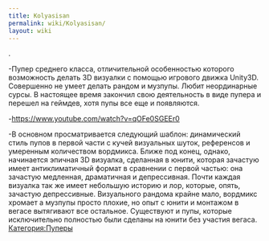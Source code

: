 ```yaml
---
title: Kolyasisan
permalink: wiki/Kolyasisan/
layout: wiki
---
```


.

-Пупер среднего класса, отличительной особенностью которого возможность
делать 3D визуалки с помощью игрового движка Unity3D. Совершенно не
умеет делать рандом и музпупы. Любит неординарные сурсы. В настоящее
время закончил свою деятельность в виде пупера и перешел на геймдев,
хотя пупы все еще и появляются.

-https://www.youtube.com/watch?v=qOFe0SGEEr0

-В основном просматривается следующий шаблон: динамический стиль пупов в
первой части с кучей визуальных шуток, референсов и умеренным
количеством вордмикса. Ближе под конец, однако, начинается эпичная 3D
визуалка, сделанная в юнити, которая зачастую имеет антиклиматичный
формат в сравнении с первой частью: она зачастую медленная, драматичная
и депрессивная. Почти каждая визуалка так же имеет небольшую историю и
лор, которые, опять, зачастую депрессивные. Визуального рандома крайне
мало, вордмикс хромает а музпупы просто плохие, но опыт с юнити и
монтажом в вегасе вытягивают все остальное. Существуют и пупы, которые
исключительно полностью были сделаны на юнити без участия вегаса.  
[Категория:Пуперы](Категория:Пуперы "wikilink")
